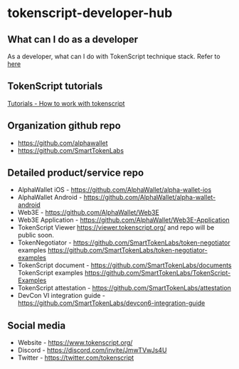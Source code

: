 # tokenscript-developer-hub

## What can I do as a developer
As a developer, what can I do with TokenScript technique stack. Refer to [here](./developer.md)

## TokenScript tutorials
[Tutorials - How to work with tokenscript](https://bob-jiang-1.gitbook.io/tokenscript-developer-guide/)

## Organization github repo
- https://github.com/alphawallet
- https://github.com/SmartTokenLabs

## Detailed product/service repo
- AlphaWallet iOS - https://github.com/AlphaWallet/alpha-wallet-ios
- AlphaWallet Android - https://github.com/AlphaWallet/alpha-wallet-android
- Web3E - https://github.com/AlphaWallet/Web3E
- Web3E Application - https://github.com/AlphaWallet/Web3E-Application
- TokenScript Viewer https://viewer.tokenscript.org/ and repo will be public soon.
- TokenNegotiator - https://github.com/SmartTokenLabs/token-negotiator examples https://github.com/SmartTokenLabs/token-negotiator-examples
- TokenScript document - https://github.com/SmartTokenLabs/documents TokenScript examples https://github.com/SmartTokenLabs/TokenScript-Examples
- TokenScript attestation - https://github.com/SmartTokenLabs/attestation 
- DevCon VI integration guide - https://github.com/SmartTokenLabs/devcon6-integration-guide

## Social media
- Website - https://www.tokenscript.org/
- Discord - https://discord.com/invite/JmwTVwJs4U
- Twitter - https://twitter.com/tokenscript
